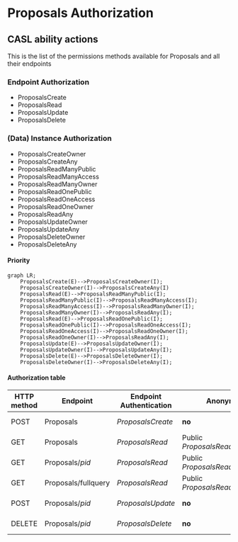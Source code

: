 # Proposals Authorization
## CASL ability actions
This is the list of the permissions methods available for Proposals and all their endpoints

### Endpoint Authorization
- ProposalsCreate
- ProposalsRead
- ProposalsUpdate
- ProposalsDelete

### (Data) Instance Authorization
- ProposalsCreateOwner
- ProposalsCreateAny
- ProposalsReadManyPublic
- ProposalsReadManyAccess
- ProposalsReadManyOwner
- ProposalsReadOnePublic
- ProposalsReadOneAccess
- ProposalsReadOneOwner
- ProposalsReadAny
- ProposalsUpdateOwner
- ProposalsUpdateAny
- ProposalsDeleteOwner
- ProposalsDeleteAny

#### Priority
```mermaid
graph LR;
    ProposalsCreate(E)-->ProposalsCreateOwner(I);
    ProposalsCreateOwner(I)-->ProposalsCreateAny(I)
    ProposalsRead(E)-->ProposalsReadManyPublic(I);
    ProposalsReadManyPublic(I)-->ProposalsReadManyAccess(I);
    ProposalsReadManyAccess(I)-->ProposalsReadManyOwner(I);
    ProposalsReadManyOwner(I)-->ProposalsReadAny(I);
    ProposalsRead(E)-->ProposalsReadOnePublic(I);
    ProposalsReadOnePublic(I)-->ProposalsReadOneAccess(I);
    ProposalsReadOneAccess(I)-->ProposalsReadOneOwner(I);
    ProposalsReadOneOwner(I)-->ProposalsReadAny(I);
    ProposalsUpdate(E)-->ProposalsUpdateOwner(I);
    ProposalsUpdateOwner(I)-->ProposalsUpdateAny(I);
    ProposalsDelete(E)-->ProposalsDeleteOwner(I);
    ProposalsDeleteOwner(I)-->ProposalsDeleteAny(I);
```

#### Authorization table
| HTTP method | Endpoint | Endpoint Authentication | Anonymous | Authenticated User | Proposals Groups | Admin Groups | Delete Groups | Notes |
| -------- | ------- | ------- | ------- | ------- | ------- | ------- | ------- | ------- | 
| POST | Proposals | _ProposalsCreate_ | __no__ | __no__ | Any<br>_ProposalsCreateAny_ | Any<br>_ProposalsCreateAny_ | __no__ |  |
| GET | Proposals | _ProposalsRead_ | Public<br/>_ProposalsReadManyPublic_ | Has  Access<br/>_ProposalsReadManyAccess_ | Has Access<br/>_ProposalsReadManyAccess_ | Any<br/>_ProposalsReadAny_ |  __no__  |  |
| GET | Proposals/_pid_ | _ProposalsRead_ | Public<br/>_ProposalsReadOnePublic_ | Has Access<br/>_ProposalsReadOneAccess_ | Has Access<br/>_ProposalsReadOneAccess_ | Any<br/>_ProposalsReadAny_ |  __no__  |  |
| GET | Proposals/fullquery | _ProposalsRead_ | Public<br/>_ProposalsReadOnePublic_ | Has Access<br/>_ProposalsReadOneAccess_ | Has Access<br/>_ProposalsReadOneAccess_ | Any<br/>_ProposalsReadAny_ |  __no__  |  |
| POST | Proposals/_pid_ | _ProposalsUpdate_ | __no__ | __no__ | Owner<br/>_ProposalsUpdateOwn_ | Any<br/>_ProposalsUpdateAny_ | __no__ | |
| DELETE | Proposals/_pid_ | _ProposalsDelete_ | __no__ | __no__ | __no__ | Any<br/>_ProposalsDeleteAny_ | __no__ |  |

